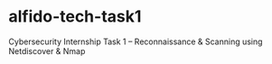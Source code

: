 # alfido-tech-task1
Cybersecurity Internship Task 1 – Reconnaissance &amp; Scanning using Netdiscover &amp; Nmap
